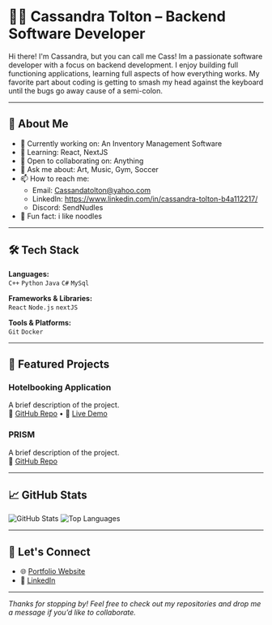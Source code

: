 # 👨‍💻 Cassandra Tolton – Backend Software Developer

Hi there! I'm Cassandra, but you can call me Cass! Im a passionate software developer with a focus on backend development. I enjoy building full functioning applications, learning full aspects of how everything works. My favorite part about coding is getting to smash my head against the keyboard until the bugs go away cause of a semi-colon.

---

## 🚀 About Me

- 🔭 Currently working on: An Inventory Management Software
- 🌱 Learning: React, NextJS
- 👯 Open to collaborating on: Anything
- 💬 Ask me about: Art, Music, Gym, Soccer
- 📫 How to reach me: 
    - Email: Cassandatolton@yahoo.com
    - LinkedIn: https://www.linkedin.com/in/cassandra-tolton-b4a112217/
    - Discord: SendNudles
- 🧠 Fun fact: i like noodles

---

## 🛠️ Tech Stack

**Languages:**  
`C++` `Python` `Java` `C#` `MySql`  

**Frameworks & Libraries:**  
`React` `Node.js` `nextJS`

**Tools & Platforms:**  
`Git` `Docker`

---

## 📂 Featured Projects

### Hotelbooking Application
A brief description of the project.  
🔗 [GitHub Repo](link) • 🚀 [Live Demo](link)

### PRISM
A brief description of the project.  
🔗 [GitHub Repo](link)

---

## 📈 GitHub Stats

![GitHub Stats](https://github-readme-stats.vercel.app/api?username=CassandraTolton&show_icons=true&hide_title=true&count_private=true&theme=github_dark)
![Top Languages](https://github-readme-stats.vercel.app/api/top-langs/?username=CassandraTolton&layout=compact&theme=github_dark)

---

## 🤝 Let's Connect

- 🌐 [Portfolio Website](yourwebsite.com)
- 💼 [LinkedIn](https://www.linkedin.com/in/cassandra-tolton-b4a112217/)

---

_Thanks for stopping by! Feel free to check out my repositories and drop me a message if you’d like to collaborate._

